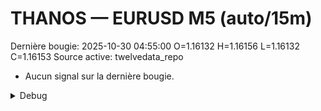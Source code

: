 # THANOS — EURUSD M5 (auto/15m)
Dernière bougie: 2025-10-30 04:55:00  O=1.16132  H=1.16156  L=1.16132  C=1.16153
Source active: twelvedata_repo

- Aucun signal sur la dernière bougie.

<details><summary>Debug</summary>

- TD_API_KEY manquant.

</details>